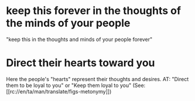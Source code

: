 # keep this forever in the thoughts of the minds of your people

"keep this in the thoughts and minds of your people forever"

# Direct their hearts toward you

Here the people's "hearts" represent their thoughts and desires. AT: "Direct them to be loyal to you" or "Keep them loyal to you" (See: [[rc://en/ta/man/translate/figs-metonymy]])

